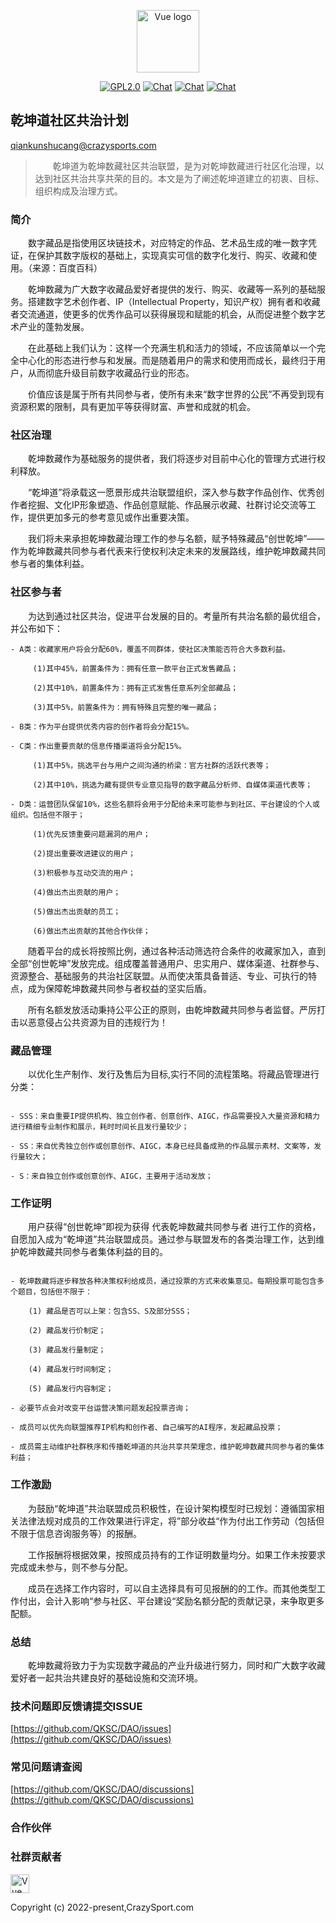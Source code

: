 

<p align="center"><a href="https://nt.fengkuangtiyu.cn" target="_blank" rel="noopener noreferrer"><img width="100" src="https://nt.fengkuangtiyu.cn/h5img/proof.png" alt="Vue logo"></a></p>

<p align="center">
  <a href="https://nt.fengkuangtiyu.cn"><img src="https://img.shields.io/badge/license-GPL2.0-green" alt="GPL2.0"></a>
  <a href="https://nt.fengkuangtiyu.cn"><img src="https://img.shields.io/badge/qq-500666863-blue" alt="Chat"></a>
<a href="https://nt.fengkuangtiyu.cn"><img src="https://img.shields.io/badge/wx-qiankunshucang-red" alt="Chat"></a>
<a href="https://nt.fengkuangtiyu.cn"><img src="https://img.shields.io/badge/weibo-%23乾坤道-red" alt="Chat"></a>
</p>

## 乾坤道社区共治计划

[qiankunshucang@crazysports.com](qiankunshucang@crazysports.com)

> &emsp;&emsp;乾坤道为乾坤数藏社区共治联盟，是为对乾坤数藏进行社区化治理，以达到社区共治共享共荣的目的。本文是为了阐述乾坤道建立的初衷、目标、组织构成及治理方式。


### 简介

&emsp;&emsp;数字藏品是指使用区块链技术，对应特定的作品、艺术品生成的唯一数字凭证，在保护其数字版权的基础上，实现真实可信的数字化发行、购买、收藏和使用。（来源：百度百科）

&emsp;&emsp;乾坤数藏为广大数字收藏品爱好者提供的发行、购买、收藏等一系列的基础服务。搭建数字艺术创作者、IP（Intellectual Property，知识产权）拥有者和收藏者交流通道，使更多的优秀作品可以获得展现和赋能的机会，从而促进整个数字艺术产业的蓬勃发展。

&emsp;&emsp;在此基础上我们认为：这样一个充满生机和活力的领域，不应该简单以一个完全中心化的形态进行参与和发展。而是随着用户的需求和使用而成长，最终归于用户，从而彻底升级目前数字收藏品行业的形态。

&emsp;&emsp;价值应该是属于所有共同参与者，使所有未来“数字世界的公民”不再受到现有资源积累的限制，具有更加平等获得财富、声誉和成就的机会。



### 社区治理

&emsp;&emsp;乾坤数藏作为基础服务的提供者，我们将逐步对目前中心化的管理方式进行权利释放。

&emsp;&emsp;“乾坤道”将承载这一愿景形成共治联盟组织，深入参与数字作品创作、优秀创作者挖掘、文化IP形象塑造、作品创意赋能、作品展示收藏、社群讨论交流等工作，提供更加多元的参考意见或作出重要决策。

&emsp;&emsp;我们将未来承担乾坤数藏治理工作的参与名额，赋予特殊藏品“创世乾坤”——作为乾坤数藏共同参与者代表来行使权利决定未来的发展路线，维护乾坤数藏共同参与者的集体利益。

### 社区参与者

&emsp;&emsp;为达到通过社区共治，促进平台发展的目的。考量所有共治名额的最优组合，并公布如下：

```
- A类：收藏家用户将会分配60%，覆盖不同群体，使社区决策能否符合大多数利益。

     (1)其中45%，前置条件为：拥有任意一款平台正式发售藏品；

     (2)其中10%，前置条件为：拥有正式发售任意系列全部藏品；

     (3)其中5%，前置条件为：拥有特殊且完整的唯一藏品；

- B类：作为平台提供优秀内容的创作者将会分配15%。

- C类：作出重要贡献的信息传播渠道将会分配15%。

     (1)其中5%，挑选平台与用户之间沟通的桥梁：官方社群的活跃代表等；

     (2)其中10%，挑选为藏有提供专业意见指导的数字藏品分析师、自媒体渠道代表等；

- D类：运营团队保留10%，这些名额将会用于分配给未来可能参与到社区、平台建设的个人或组织。包括但不限于；

     (1)优先反馈重要问题漏洞的用户；

     (2)提出重要改进建议的用户；

     (3)积极参与互动交流的用户；

     (4)做出杰出贡献的用户；

     (5)做出杰出贡献的员工；

     (6)做出杰出贡献的其他合作伙伴；

```

&emsp;&emsp;随着平台的成长将按照比例，通过各种活动筛选符合条件的收藏家加入，直到全部“创世乾坤”发放完成。组成覆盖普通用户、忠实用户、媒体渠道、社群参与、资源整合、基础服务的共治社区联盟。从而使决策具备普适、专业、可执行的特点，成为保障乾坤数藏共同参与者权益的坚实后盾。

&emsp;&emsp;所有名额发放活动秉持公平公正的原则，由乾坤数藏共同参与者监督。严厉打击以恶意侵占公共资源为目的违规行为！

### 藏品管理

&emsp;&emsp;以优化生产制作、发行及售后为目标,实行不同的流程策略。将藏品管理进行分类：

```

- SSS：来自重要IP提供机构、独立创作者、创意创作、AIGC，作品需要投入大量资源和精力进行精细专业制作和展示，耗时时间长且发行量较少；

- SS：来自优秀独立创作或创意创作、AIGC，本身已经具备成熟的作品展示素材、文案等，发行量较大；

- S：来自独立创作或创意创作、AIGC，主要用于活动发放；

```

### 工作证明

&emsp;&emsp;用户获得“创世乾坤”即视为获得 代表乾坤数藏共同参与者 进行工作的资格，自愿加入成为“乾坤道”共治联盟成员。通过参与联盟发布的各类治理工作，达到维护乾坤数藏共同参与者集体利益的目的。

```

- 乾坤数藏将逐步释放各种决策权利给成员，通过投票的方式来收集意见。每期投票可能包含多个题目，包括但不限于：

	(1) 藏品是否可以上架：包含SS、S及部分SSS；

	(2) 藏品发行价制定；

	(3) 藏品发行量制定；

	(4) 藏品发行时间制定；

	(5) 藏品发行内容制定；

- 必要节点会对改变平台运营决策问题发起投票咨询；

- 成员可以优先向联盟推荐IP机构和创作者、自己编写的AI程序，发起藏品投票；

- 成员需主动维护社群秩序和传播乾坤道的共治共享共荣理念，维护乾坤数藏共同参与者的集体利益；

```


### 工作激励

&emsp;&emsp;为鼓励“乾坤道”共治联盟成员积极性，在设计架构模型时已规划：遵循国家相关法律法规对成员的工作效果进行评定，将”部分收益“作为付出工作劳动（包括但不限于信息咨询服务等）的报酬。

&emsp;&emsp;工作报酬将根据效果，按照成员持有的工作证明数量均分。如果工作未按要求完成或未参与，则不参与分配。

&emsp;&emsp;成员在选择工作内容时，可以自主选择具有可见报酬的的工作。而其他类型工作付出，会计入影响“参与社区、平台建设“奖励名额分配的贡献记录，来争取更多配额。

### 总结

&emsp;&emsp;乾坤数藏将致力于为实现数字藏品的产业升级进行努力，同时和广大数字收藏爱好者一起共治共建良好的基础设施和交流环境。



### 技术问题即反馈请提交ISSUE

[https://github.com/QKSC/DAO/issues](https://github.com/QKSC/DAO/issues)

### 常见问题请查阅


[https://github.com/QKSC/DAO/discussions](https://github.com/QKSC/DAO/discussions)

### 合作伙伴



### 社群贡献者
<div style="text-align:center:width:100px;">
	<a href="https://github.com/nainiushuang" style="border-radius:50%" target="_blank" rel="noopener noreferrer"><img width="30" src="https://avatars.githubusercontent.com/u/105758975?s=88&u=bfee7c7c365a24caa3a23eb978aef675b46ddabe&v=4" alt="Vue logo"></a>
</div>

Copyright (c) 2022-present,CrazySport.com
